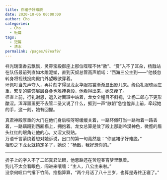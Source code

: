 ```yaml
---
title: 你裙子好难脱
date: 2020-10-06 00:00:00
author: Cho
categories: 
  - Cho
  - 短篇
tags: 
  - 短篇
  - 清水
permalink: /pages/87eaf9/
---
```

  
  
祥光瑞霭香云飘飘，灵霄宝殿御座上那位喋喋不休“赦”、“赏”入不了耳朵，杨戬站在队伍最前列直如木雕泥塑，直到天奴总管高声朗喏：“西海三公主到——”他倏忽转身将视线投向殿门外望眼欲穿着。<!-- more -->  
环佩叮当先声夺人，再片刻才得见龙女华服霓裳渐渐显出影儿来。绛色礼服瑰丽庄重，繁复的装饰层层叠叠也难掩身段，他看得出来，她又瘦了。  
径直上前，行礼谢恩，退入对面班中站着，龙女全程目不斜视，让杨二郎心下更形酸涩。浑浑噩噩更不去管二圣又说了什么，捱到一声“散朝”急惶惶奔上前，牵起她的手，这一刻，她有回握。  
  
真君神殿厚重的大门在他们身后吱呀呀缓缓关着，一路环佩叮当一路吻着一路丢着，一路蹒跚到西厢榻上，拥抱着。龙女总算是敛了殿上那副冷漠神色，微蹙的眉头红红的眼角让他的心，又涩又熨贴。  
万语千言萦绕着想对她诉说，出口的第一句竟然是：“你这裙子好难脱。”  
相形之下龙女就镇定多了，她说：“杨戬，我好想你的。”  
  
---  
  
折子上的字入不了二郎真君法眼，他思路还在苦短春宵梦里飘着。  
狗儿不太会看眼色，闯进来嚷嚷：“主人，八公主来啦。”  
没奈何叹口气撂下竹简，掐指算算，“两个月活了八十三岁，也算是寿终正寝了。”
